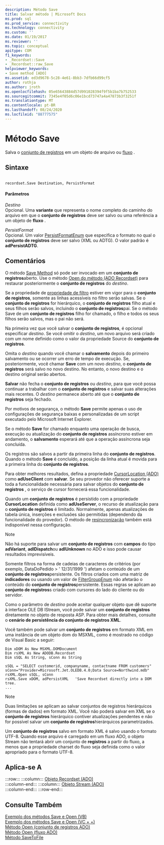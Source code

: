 ```yaml
---
description: Método Save
title: Salvar método | Microsoft Docs
ms.prod: sql
ms.prod_service: connectivity
ms.technology: connectivity
ms.custom: ''
ms.date: 01/19/2017
ms.reviewer: ''
ms.topic: conceptual
apitype: COM
f1_keywords:
- _Recordset::Save
- _Recordset::raw_Save
helpviewer_keywords:
- Save method [ADO]
ms.assetid: ed3d9678-5c28-4e61-8bb3-7dfb66d99cf5
author: rothja
ms.author: jroth
ms.openlocfilehash: 05e65643884d57d991028394f9f5b1ba7b752533
ms.sourcegitcommit: 7345e4f05d6c06e1bcd73747a4a47873b3f3251f
ms.translationtype: MT
ms.contentlocale: pt-BR
ms.lasthandoff: 08/24/2020
ms.locfileid: "88777575"
---
```

# <a name="save-method"></a>Método Save
Salva o [conjunto de registros](./recordset-object-ado.md) em um objeto de arquivo ou [fluxo](./stream-object-ado.md) .  
  
## <a name="syntax"></a>Sintaxe  
  
```  
  
recordset.Save Destination, PersistFormat  
```  
  
#### <a name="parameters"></a>Parâmetros  
 *Destino*  
 Opcional. Uma **variante** que representa o nome completo do caminho do arquivo em que o **conjunto de registros** deve ser salvo ou uma referência a um objeto de **fluxo** .  
  
 *PersistFormat*  
 Opcional. Um valor [PersistFormatEnum](./persistformatenum.md) que especifica o formato no qual o **conjunto de registros** deve ser salvo (XML ou ADTG). O valor padrão é **adPersistADTG**.  
  
## <a name="remarks"></a>Comentários  
 O método [Save Method]() só pode ser invocado em um **conjunto de registros**aberto. Use o método [Open do método (ADO Recordset)](./open-method-ado-recordset.md) para restaurar posteriormente o **conjunto de registros** do *destino*.  
  
 Se a propriedade de [propriedade de filtro](./filter-property.md) estiver em vigor para o **conjunto de registros**, somente as linhas acessíveis no filtro serão salvas. Se o **conjunto de registros** for hierárquico, o **conjunto de registros** filho atual e seus filhos serão salvos, incluindo o **conjunto de registros**pai. Se o método Save de um **conjunto de registros** filho for chamado, o filho e todos os seus filhos serão salvos, mas o pai não será.  
  
 Na primeira vez que você salvar o **conjunto de registros**, é opcional especificar *destino*. Se você omitir o *destino*, um novo arquivo será criado com um nome definido como o valor da propriedade Source do **conjunto de registros**.  
  
 Omita o *destino* quando você chamar o **salvamento** depois do primeiro salvamento ou se ocorrer um erro de tempo de execução. Se, posteriormente, você chamar **Save** com um novo *destino*, o **conjunto de registros** será salvo no novo destino. No entanto, o novo destino e o destino original serão abertos.  
  
 **Salvar** não fecha o **conjunto de registros** ou *destino*, para que você possa continuar a trabalhar com o **conjunto de registros** e salvar suas alterações mais recentes. O *destino* permanece aberto até que o **conjunto de registros** seja fechado.  
  
 Por motivos de segurança, o método **Save** permite apenas o uso de configurações de segurança baixas e personalizadas de um script executado pelo Microsoft Internet Explorer.  
  
 Se o método **Save** for chamado enquanto uma operação de busca, execução ou atualização do **conjunto de registros** assíncrono estiver em andamento, o **salvamento** esperará até que a operação assíncrona seja concluída.  
  
 Os registros são salvos a partir da primeira linha do **conjunto de registros**. Quando o método **Save** é concluído, a posição da linha atual é movida para a primeira linha do **conjunto de registros**.  
  
 Para obter melhores resultados, defina a propriedade [CursorLocation (ADO)](./cursorlocation-property-ado.md) como **adUseClient** com **salvar**. Se seu provedor não oferecer suporte a toda a funcionalidade necessária para salvar objetos do **conjunto de registros** , o serviço de cursor fornecerá essa funcionalidade.  
  
 Quando um **conjunto de registros** é persistido com a propriedade **CursorLocation** definida como **adUseServer**, o recurso de atualização para o **conjunto de registros** é limitado. Normalmente, apenas atualizações de tabela única, inserções e exclusões são permitidas (dependendo da funcionalidade do provedor). O método de [resincronização](./resync-method.md) também está indisponível nessa configuração.  
  
> [!NOTE]
>  Não há suporte para salvar um **conjunto de registros** com **campos** do tipo **adVariant**, **adIDispatch**ou **adIUnknown** no ADO e isso pode causar resultados imprevisíveis.  
  
 Somente filtros na forma de cadeias de caracteres de critérios (por exemplo, DataDoPedido > ' 12/31/1999 ') afetam o conteúdo de um **conjunto de registros**persistente. Os filtros criados com uma matriz de **indicadores** ou usando um valor de [FilterGroupEnum](./filtergroupenum.md) não afetarão o conteúdo do **conjunto de registros**persistente. Essas regras se aplicam ao **conjunto de registros**s criado com cursores do lado do cliente ou do servidor.  
  
 Como o parâmetro de *destino* pode aceitar qualquer objeto que dê suporte à interface OLE DB IStream, você pode salvar um **conjunto de registros** diretamente no objeto de resposta ASP. Para obter mais detalhes, consulte o **cenário de persistência do conjunto de registros XML**.  
  
 Você também pode salvar um **conjunto de registros** em formato XML em uma instância de um objeto dom do MSXML, como é mostrado no código de Visual Basic a seguir:  
  
```  
Dim xDOM As New MSXML.DOMDocument  
Dim rsXML As New ADODB.Recordset  
Dim sSQL As String, sConn As String  
  
sSQL = "SELECT customerid, companyname, contactname FROM customers"  
sConn="Provider=Microsoft.Jet.OLEDB.4.0;Data Source=Northwind.mdb"  
rsXML.Open sSQL, sConn  
rsXML.Save xDOM, adPersistXML   'Save Recordset directly into a DOM tree.  
...  
```  
  
> [!NOTE]
>  Duas limitações se aplicam ao salvar conjuntos de registros hierárquicos (formas de dados) em formato XML. Você não poderá salvar em XML se o **conjunto de registros** hierárquico contiver atualizações pendentes e não for possível salvar um **conjunto de registros**hierárquicos parametrizados.  
  
 Um **conjunto de registros** salvo em formato XML é salvo usando o formato UTF-8. Quando esse arquivo é carregado em um fluxo ADO, o objeto Stream não tentará abrir um conjunto de **registros** a partir do fluxo, a menos que a propriedade charset do fluxo seja definida como o valor apropriado para o formato UTF-8.  
  
## <a name="applies-to"></a>Aplica-se A  

:::row:::
    :::column:::
        [Objeto Recordset (ADO)](./recordset-object-ado.md)  
    :::column-end:::
    :::column:::
        [Objeto Stream (ADO)](./stream-object-ado.md)  
    :::column-end:::
:::row-end:::

## <a name="see-also"></a>Consulte Também  
 [Exemplo dos métodos Save e Open (VB)](./save-and-open-methods-example-vb.md)   
 [Exemplo dos métodos Save e Open (VC + +)](./save-and-open-methods-example-vc.md)   
 [Método Open (conjunto de registros ADO)](./open-method-ado-recordset.md)   
 [Método Open (fluxo ADO)](./open-method-ado-stream.md)   
 [Método SaveToFile](./savetofile-method.md)
